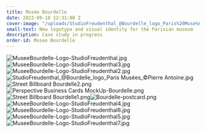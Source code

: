 ```yaml
---
title: Musée Bourdelle
date: 2023-09-18 12:31:00 Z
cover-image: "/uploads/StudioFreudenthal_@Bourdelle_logo_Paris%20Muse%CC%81es_%C2%A9Pierre%20Antoine.jpg"
small-text: New logotype and visual identity for the Parisian museum
description: Case study in progress
order-id: Musee Bourdelle
---
```


![MuseeBourdelle-Logo-StudioFreudenthal.jpg](/uploads/MuseeBourdelle-Logo-StudioFreudenthal.jpg)![MuseeBourdelle-Logo-StudioFreudenthal3.jpg](/uploads/MuseeBourdelle-Logo-StudioFreudenthal3.jpg)![MuseeBourdelle-Logo-StudioFreudenthal2.jpg](/uploads/MuseeBourdelle-Logo-StudioFreudenthal2.jpg)![StudioFreudenthal_@Bourdelle_logo_Paris Musées_©Pierre Antoine.jpg](/uploads/StudioFreudenthal_@Bourdelle_logo_Paris%20Muse%CC%81es_%C2%A9Pierre%20Antoine.jpg)![Street Billboard Bourdelle2.png](/uploads/Street%20Billboard%20Bourdelle2.png)![Perspective Business Cards MockUp-Bourdelle.png](/uploads/Perspective%20Business%20Cards%20MockUp-Bourdelle.png)![Street Billboard Bourdelle1.png](/uploads/Street%20Billboard%20Bourdelle1.png)![Bourdelle-postcard.png](/uploads/Bourdelle-postcard.png)![MuseeBourdelle-Logo-StudioFreudenthal4.jpg](/uploads/MuseeBourdelle-Logo-StudioFreudenthal4.jpg)![MuseeBourdelle-Logo-StudioFreudenthal6.jpg](/uploads/MuseeBourdelle-Logo-StudioFreudenthal6.jpg)![MuseeBourdelle-Logo-StudioFreudenthal5.jpg](/uploads/MuseeBourdelle-Logo-StudioFreudenthal5.jpg)![MuseeBourdelle-Logo-StudioFreudenthal7.jpg](/uploads/MuseeBourdelle-Logo-StudioFreudenthal7.jpg)
